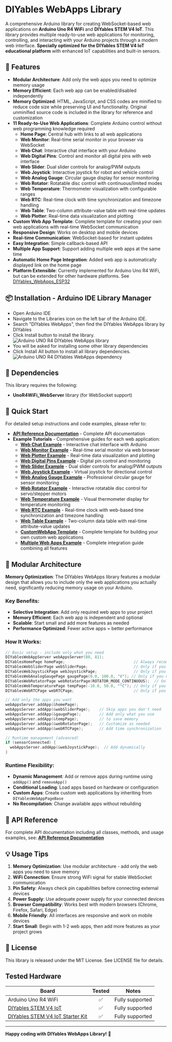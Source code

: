 # DIYables WebApps Library

A comprehensive Arduino library for creating WebSocket-based web applications on **Arduino Uno R4 WiFi** and **DIYables STEM V4 IoT**. This library provides multiple ready-to-use web applications for monitoring, controlling, and interacting with your Arduino projects through a modern web interface. **Specially optimized for the DIYables STEM V4 IoT educational platform** with enhanced IoT capabilities and built-in sensors.

## 🚀 Features

- **Modular Architecture**: Add only the web apps you need to optimize memory usage
- **Memory Efficient**: Each web app can be enabled/disabled independently
- **Memory Optimized**: HTML, JavaScript, and CSS codes are minified to reduce code size while preserving UI and functionality. Original unminified source code is included in the library for reference and customization
- **11 Ready-to-Use Web Applications**: Complete Arduino control without web programming knowledge required
  - **Home Page**: Central hub with links to all web applications
  - **Web Monitor**: Real-time serial monitor in your browser via WebSocket
  - **Web Chat**: Interactive chat interface with your Arduino
  - **Web Digital Pins**: Control and monitor all digital pins with web interface
  - **Web Slider**: Dual slider controls for analog/PWM outputs
  - **Web Joystick**: Interactive joystick for robot and vehicle control
  - **Web Analog Gauge**: Circular gauge display for sensor monitoring
  - **Web Rotator**: Rotatable disc control with continuous/limited modes
  - **Web Temperature**: Thermometer visualization with configurable ranges
  - **Web RTC**: Real-time clock with time synchronization and timezone handling
  - **Web Table**: Two-column attribute-value table with real-time updates
  - **Web Plotter**: Real-time data visualization and plotting
- **Custom Web App Template**: Complete template for creating your own web applications with real-time WebSocket communication
- **Responsive Design**: Works on desktop and mobile devices
- **Real-time Communication**: WebSocket-based for instant updates
- **Easy Integration**: Simple callback-based API
- **Multiple App Support**: Support adding multiple web apps at the same time
- **Automatic Home Page Integration**: Added web app is automatically displayed link on the home page
- **Platform Extensible**: Currently implemented for Arduino Uno R4 WiFi, but can be extended for other hardware platforms. See [DIYables_WebApps_ESP32](https://esp32io.com/tutorials/esp32-diyables-web-apps)

## 📦 Installation - Arduino IDE Library Manager
* Open Arduino IDE
* Navigate to the <span class="highlight-text-1">Libraries</span> icon on the left bar of the Arduino IDE.
* Search <span class="quote">"DIYables WebApps"</span>, then find the DIYables WebApps library by DIYables
* Click <span class="highlight-text-1">Install</span> button to install the library.
![Arduino UNO R4 DIYables WebApps library](https://newbiely.com/images/tutorial/arduino-uno-r4-DIYables-WebApps-library.jpg)
* You will be asked for installing some other library dependencies
* Click <span class="highlight-text-1">Install All</span> button to install all library dependencies.
![Arduino UNO R4 DIYables WebApps dependency](https://newbiely.com/images/tutorial/arduino-uno-r4-DIYables-WebApps-dependency-library.jpg)


## 🔧 Dependencies
This library requires the following:
- **UnoR4WiFi_WebServer** library (for WebSocket support)


## 🎯 Quick Start

For detailed setup instructions and code examples, please refer to:
- **[API Reference Documentation](https://newbiely.com/tutorials/arduino-uno-r4/diyables-web-apps-library-reference)** - Complete API documentation
- **Example Tutorials** - Comprehensive guides for each web application:
  - **[Web Chat Example](https://newbiely.com/tutorials/arduino-uno-r4/diyables-web-apps-chat)** - Interactive chat interface with Arduino
  - **[Web Monitor Example](https://newbiely.com/tutorials/arduino-uno-r4/diyables-web-apps-web-monitor)** - Real-time serial monitor via web browser
  - **[Web Plotter Example](https://newbiely.com/tutorials/arduino-uno-r4/diyables-web-apps-web-plotter)** - Real-time data visualization and plotting
  - **[Web Digital Pins Example](https://newbiely.com/tutorials/arduino-uno-r4/diyables-web-apps-web-digital-pins)** - Digital pin control and monitoring
  - **[Web Slider Example](https://newbiely.com/tutorials/arduino-uno-r4/diyables-web-apps-web-slider)** - Dual slider controls for analog/PWM outputs
  - **[Web Joystick Example](https://newbiely.com/tutorials/arduino-uno-r4/diyables-web-apps-web-joystick)** - Virtual joystick for directional control
  - **[Web Analog Gauge Example](https://newbiely.com/tutorials/arduino-uno-r4/diyables-web-apps-web-analog-gauge)** - Professional circular gauge for sensor monitoring
  - **[Web Rotator Example](https://newbiely.com/tutorials/arduino-uno-r4/diyables-web-apps-web-rotator)** - Interactive rotatable disc control for servo/stepper motors
  - **[Web Temperature Example](https://newbiely.com/tutorials/arduino-uno-r4/diyables-web-apps-web-temperature)** - Visual thermometer display for temperature monitoring
  - **[Web RTC Example](https://newbiely.com/tutorials/arduino-uno-r4/diyables-web-apps-web-rtc)** - Real-time clock with web-based time synchronization and timezone handling
  - **[Web Table Example](https://newbiely.com/tutorials/arduino-uno-r4/diyables-web-apps-web-table)** - Two-column data table with real-time attribute-value updates
  - **[CustomWebApp Template](https://newbiely.com/tutorials/arduino-uno-r4/diyables-web-apps-custom-webapp)** - Complete template for building your own custom web applications
  - **[Multiple Web Apps Example](https://newbiely.com/tutorials/arduino-uno-r4/diyables-web-apps-multiple-web-apps)** - Complete integration guide combining all features


## 🧩 Modular Architecture

**Memory Optimization**: The DIYables WebApps library features a modular design that allows you to include only the web applications you actually need, significantly reducing memory usage on your Arduino.

### Key Benefits:
- **Selective Integration**: Add only required web apps to your project
- **Memory Efficient**: Each web app is independent and optional
- **Scalable**: Start small and add more features as needed
- **Performance Optimized**: Fewer active apps = better performance

### How It Works:
```cpp
// Basic setup - include only what you need
DIYablesWebAppServer webAppsServer(80, 81);
DIYablesHomePage homePage;                              // Always recommended
DIYablesWebSliderPage webSliderPage;                    // Only if you need sliders
DIYablesWebJoystickPage webJoystickPage;                // Only if you need joystick
DIYablesWebAnalogGaugePage gaugePage(0.0, 100.0, "V"); // Only if you need analog gauge
DIYablesWebRotatorPage webRotatorPage(ROTATOR_MODE_CONTINUOUS);  // Only if you need rotator
DIYablesWebTemperaturePage tempPage(-10.0, 50.0, "°C"); // Only if you need temperature
DIYablesWebRTCPage webRTCPage;                          // Only if you need time sync

// Add only the apps you want
webAppsServer.addApp(&homePage);
webAppsServer.addApp(&webSliderPage);    // Skip apps you don't need
webAppsServer.addApp(&gaugePage);        // Add only what you use
webAppsServer.addApp(&tempPage);         // to save memory
webAppsServer.addApp(&webRotatorPage);   // Customize as needed
webAppsServer.addApp(&webRTCPage);       // Add time synchronization

// Runtime management (advanced)
if (sensorConnected) {
  webAppsServer.addApp(&webJoystickPage);  // Add dynamically
}
```


### Runtime Flexibility:
- **Dynamic Management**: Add or remove apps during runtime using `addApp()` and `removeApp()`
- **Conditional Loading**: Load apps based on hardware or configuration
- **Custom Apps**: Create custom web applications by inheriting from `DIYablesWebAppPageBase`
- **No Recompilation**: Change available apps without rebuilding

## 🔌 API Reference

For complete API documentation including all classes, methods, and usage examples, see:
**[API Reference Documentation](https://newbiely.com/tutorials/arduino-uno-r4/diyables-web-apps-library-reference)**


## 💡 Usage Tips

1. **Memory Optimization**: Use modular architecture - add only the web apps you need to save memory
2. **WiFi Connection**: Ensure strong WiFi signal for stable WebSocket communication
3. **Pin Safety**: Always check pin capabilities before connecting external devices
4. **Power Supply**: Use adequate power supply for your connected devices
5. **Browser Compatibility**: Works best with modern browsers (Chrome, Firefox, Safari, Edge)
6. **Mobile Friendly**: All interfaces are responsive and work on mobile devices
7. **Start Small**: Begin with 1-2 web apps, then add more features as your project grows


## 📄 License

This library is released under the MIT License. See LICENSE file for details.


Tested Hardware
----------------------------

| Board                   | Tested | Notes                                      |
|-------------------------|:------:|---------------------------------------------|
| Arduino Uno R4 WiFi     |   ✅   | Fully supported       |
| [DIYables STEM V4 IoT](https://diyables.io/products/diyables-stem-v4-iot-fully-compatible-with-arduino-uno-r4-wifi) |   ✅   | Fully supported          |
| [DIYables STEM V4 IoT Starter Kit](https://diyables.io/products/diyables-stem-v4-iot-starter-kit) |   ✅   | Fully supported          |



---

**Happy coding with DIYables WebApps Library!** 🎉

